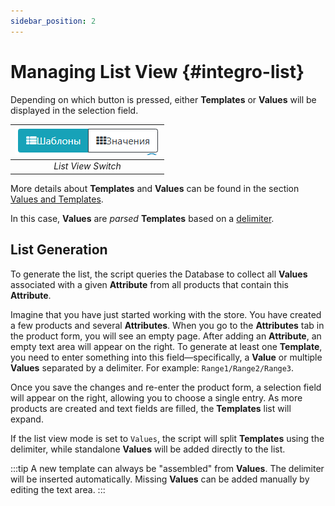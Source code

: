 ```yaml
---
sidebar_position: 2
---
```


# Managing List View {#integro-list}

Depending on which button is pressed, either **Templates** or **Values** will be displayed in the selection field.

| ![attribute](/img/tutorial/list_view_switch.png) |
|:--:|
| *List View Switch* |

More details about **Templates** and **Values** can be found in the section [Values and Templates](/general-info/values-templates.md).

In this case, **Values** are *parsed* **Templates** based on a [delimiter](/general-info/values-templates.md).

## List Generation

To generate the list, the script queries the Database to collect all **Values** associated with a given **Attribute** from all products that contain this **Attribute**.

Imagine that you have just started working with the store. You have created a few products and several **Attributes**. When you go to the **Attributes** tab in the product form, you will see an empty page. After adding an **Attribute**, an empty text area will appear on the right. To generate at least one **Template**, you need to enter something into this field—specifically, a **Value** or multiple **Values** separated by a delimiter. For example: `Range1/Range2/Range3`.

Once you save the changes and re-enter the product form, a selection field will appear on the right, allowing you to choose a single entry. As more products are created and text fields are filled, the **Templates** list will expand.

If the list view mode is set to `Values`, the script will split **Templates** using the delimiter, while standalone **Values** will be added directly to the list.

:::tip
A new template can always be "assembled" from **Values**. The delimiter will be inserted automatically. Missing **Values** can be added manually by editing the text area.
:::
